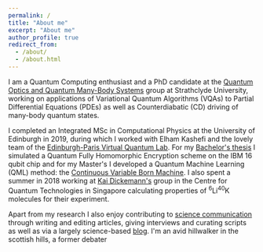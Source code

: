 ```yaml
---
permalink: /
title: "About me"
excerpt: "About me"
author_profile: true
redirect_from: 
  - /about/
  - /about.html
---
```


I am a Quantum Computing enthusiast and a PhD candidate at the [Quantum Optics and Quantum Many-Body Systems](https://qoqms.phys.strath.ac.uk/) group at Strathclyde University, working on applications of Variational Quantum Algorithms (VQAs) to Partial Differential Equations (PDEs) as well as Counterdiabatic (CD) driving of many-body quantum states. 

I completed an Integrated MSc in Computational Physics at the University of Edinburgh in 2019, during which I worked with Elham Kashefi and the lovely team of the  [Edinburgh-Paris Virtual Quantum Lab](http://edi-par.com/). For my [Bachelor's thesis](http://ievutec.github.io/files/BSc.pdf) I simulated a Quantum Fully Homomorphic Encryption scheme on the IBM 16 qubit chip and for my Master's I developed a Quantum Machine Learning (QML) method: the [Continuous Variable Born Machine](https://arxiv.org/abs/2011.00904). I also spent a summer in 2018 working at [Kai Dickemann's](https://www.quantumlah.org/research/group/kai) group in the Centre for Quantum Technologies in Singapore calculating properties of <sup>6</sup>Li<sup>40</sup>K molecules for their experiment.

Apart from my research I also enjoy contributing to [science communication](https://ievutec.github.io/links/) through writing and editing articles, giving interviews and curating scripts as well as via a largely science-based [blog](https://toomuchtimecankillyou.com/). I'm an avid hillwalker in the scottish hills, a former debater 
